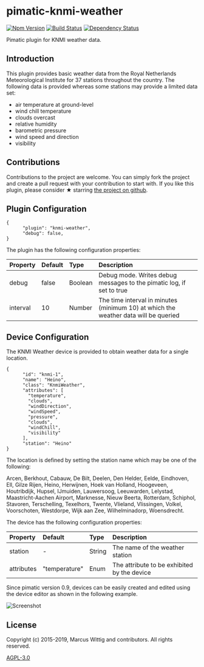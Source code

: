 # pimatic-knmi-weather

[![Npm Version](https://badge.fury.io/js/pimatic-knmi-weather.svg)](http://badge.fury.io/js/pimatic-knmi-weather)
[![Build Status](https://travis-ci.org/mwittig/pimatic-knmi-weather.svg?branch=master)](https://travis-ci.org/mwittig/pimatic-knmi-weather)
[![Dependency Status](https://david-dm.org/mwittig/pimatic-knmi-weather.svg)](https://david-dm.org/mwittig/pimatic-knmi-weather)

Pimatic plugin for KNMI weather data.

## Introduction

This plugin provides basic weather data from the Royal Netherlands Meteorological Institute for 37 stations 
throughout the country. The following data is provided whereas some stations may provide a limited data set:

* air temperature at ground-level
* wind chill temperature
* clouds overcast
* relative humidity
* barometric pressure
* wind speed and direction
* visibility 

## Contributions

Contributions to the project are  welcome. You can simply fork the project and create a pull request with 
your contribution to start with. If you like this plugin, please consider &#x2605; starring 
[the project on github](https://github.com/mwittig/pimatic-knmi-weather).

## Plugin Configuration

    {
          "plugin": "knmi-weather",
          "debug": false,
    }

The plugin has the following configuration properties:

| Property          | Default  | Type    | Description                                 |
|:------------------|:---------|:--------|:--------------------------------------------|
| debug             | false    | Boolean | Debug mode. Writes debug messages to the pimatic log, if set to true |
| interval          | 10       | Number  | The time interval in minutes (minimum 10) at which the weather data will be queried |


## Device Configuration

The KNMI Weather device is provided to obtain weather data for a single location. 

    {
          "id": "knmi-1",
          "name": "Heino",
          "class": "KnmiWeather",
          "attributes": [
            "temperature",
            "clouds",
            "windDirection",
            "windSpeed",
            "pressure",
            "clouds",
            "windChill",
            "visibility"
          ],
          "station": "Heino"
    }

The location is defined by setting the station name which may be one of the following: 

Arcen, Berkhout, Cabauw, De Bilt, Deelen,
Den Helder, Eelde, Eindhoven, Ell, Gilze Rijen,
Heino, Herwijnen, Hoek van Holland, Hoogeveen, Houtribdijk,
Hupsel, IJmuiden, Lauwersoog, Leeuwarden, Lelystad,
Maastricht-Aachen Airport, Marknesse, Nieuw Beerta, Rotterdam, Schiphol,
Stavoren, Terschelling, Texelhors, Twente, Vlieland,
Vlissingen, Volkel, Voorschoten, Westdorpe, Wijk aan Zee,
Wilhelminadorp, Woensdrecht.

The device has the following configuration properties:

| Property          | Default  | Type    | Description                                 |
|:------------------|:---------|:--------|:--------------------------------------------|
| station           | -        | String  | The name of the weather station             |
| attributes        | "temperature" | Enum | The attribute to be exhibited by the device |

Since pimatic version 0.9, devices can be easily created and edited using the device editor as shown 
in the following example.

![Screenshot](https://raw.githubusercontent.com/mwittig/pimatic-knmi-weather/master/assets/screenshots/edit-knmi-weather.png)


## License 

Copyright (c) 2015-2019, Marcus Wittig and contributors. All rights reserved.

[AGPL-3.0](https://github.com/mwittig/pimatic-knmi-weather/blob/master/LICENSE)